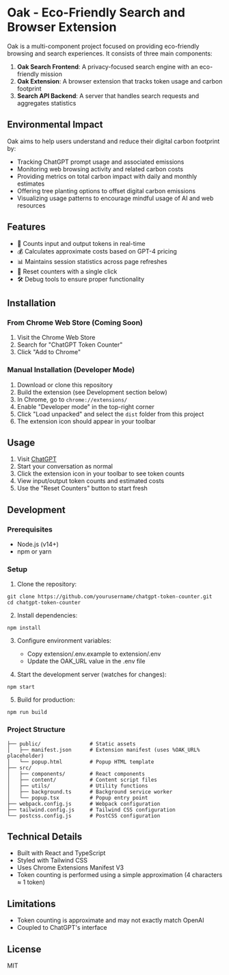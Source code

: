 # Oak - Eco-Friendly Search and Browser Extension

Oak is a multi-component project focused on providing eco-friendly browsing and search experiences. It consists of three main components:

1. **Oak Search Frontend**: A privacy-focused search engine with an eco-friendly mission
2. **Oak Extension**: A browser extension that tracks token usage and carbon footprint
3. **Search API Backend**: A server that handles search requests and aggregates statistics

## Environmental Impact

Oak aims to help users understand and reduce their digital carbon footprint by:

- Tracking ChatGPT prompt usage and associated emissions
- Monitoring web browsing activity and related carbon costs
- Providing metrics on total carbon impact with daily and monthly estimates
- Offering tree planting options to offset digital carbon emissions
- Visualizing usage patterns to encourage mindful usage of AI and web resources

## Features

- 🔢 Counts input and output tokens in real-time
- 💰 Calculates approximate costs based on GPT-4 pricing
- 📊 Maintains session statistics across page refreshes
- 🔄 Reset counters with a single click
- 🛠️ Debug tools to ensure proper functionality

## Installation

### From Chrome Web Store (Coming Soon)

1. Visit the Chrome Web Store
2. Search for "ChatGPT Token Counter"
3. Click "Add to Chrome"

### Manual Installation (Developer Mode)

1. Download or clone this repository
2. Build the extension (see Development section below)
3. In Chrome, go to `chrome://extensions/`
4. Enable "Developer mode" in the top-right corner
5. Click "Load unpacked" and select the `dist` folder from this project
6. The extension icon should appear in your toolbar

## Usage

1. Visit [ChatGPT](https://chatgpt.com)
2. Start your conversation as normal
3. Click the extension icon in your toolbar to see token counts
4. View input/output token counts and estimated costs
5. Use the "Reset Counters" button to start fresh

## Development

### Prerequisites

- Node.js (v14+)
- npm or yarn

### Setup

1. Clone the repository:
```
git clone https://github.com/yourusername/chatgpt-token-counter.git
cd chatgpt-token-counter
```

2. Install dependencies:
```
npm install
```

3. Configure environment variables:
   - Copy extension/.env.example to extension/.env
   - Update the OAK_URL value in the .env file

4. Start the development server (watches for changes):
```
npm start
```

5. Build for production:
```
npm run build
```

### Project Structure

```
├── public/                # Static assets
│   ├── manifest.json      # Extension manifest (uses %OAK_URL% placeholder)
│   └── popup.html         # Popup HTML template
├── src/
│   ├── components/        # React components
│   ├── content/           # Content script files
│   ├── utils/             # Utility functions
│   ├── background.ts      # Background service worker
│   └── popup.tsx          # Popup entry point
├── webpack.config.js      # Webpack configuration
├── tailwind.config.js     # Tailwind CSS configuration
└── postcss.config.js      # PostCSS configuration
```

## Technical Details

- Built with React and TypeScript
- Styled with Tailwind CSS
- Uses Chrome Extensions Manifest V3
- Token counting is performed using a simple approximation (4 characters ≈ 1 token)

## Limitations

- Token counting is approximate and may not exactly match OpenAI
- Coupled to ChatGPT's interface

## License

MIT
